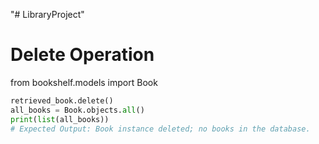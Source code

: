"# LibraryProject" 
# Delete Operation
from bookshelf.models import Book
```python
retrieved_book.delete()
all_books = Book.objects.all()
print(list(all_books))
# Expected Output: Book instance deleted; no books in the database.

